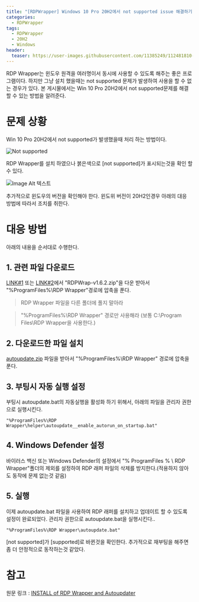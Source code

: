 ```yaml
---
title: "[RDPWrapper] Windows 10 Pro 20H2에서 not supported issue 해결하기"
categories:
  - RDPWrapper
tags:
  - RDPWrapper
  - 20H2
  - Windows
header:
  teaser: https://user-images.githubusercontent.com/11385249/112481810-73097380-8d88-11eb-90ae-27adaa456182.png
---
```


RDP Wrapper는 윈도우 원격을 여러명이서 동시에 사용할 수 있도록 해주는 좋은 프로그램이다. 하지만 그냥 설치 했을때는 not supported 문제가 발생하여 사용을 할 수 없는 경우가 있다. 본 게시물에서는 Win 10 Pro 20H2에서 not supported문제를 해결 할 수 있는 방법을 알려준다.

# 문제 상황

Win 10 Pro 20H2에서 not supported가 발생했을때 처리 하는 방법이다.

![Not supported](https://user-images.githubusercontent.com/11385249/112481810-73097380-8d88-11eb-90ae-27adaa456182.png)

RDP Wrapper를 설치 하였으나 붉은색으로 [not supported]가 표시되는것을 확인 할 수 있다.

![Image Alt 텍스트](https://user-images.githubusercontent.com/81416060/112618075-3482c000-8e3f-11eb-874a-9b38e9849e10.png)

추가적으로 윈도우의 버전을 확인해야 한다. 윈도위 버전이 20H2인경우 아래의 대응 방법에 따라서 조치를 취한다.

# 대응 방법

아래의 내용을 순서대로 수행한다.

## 1. 관련 파일 다운로드
 [LINK#1](https://github.com/stascorp/rdpwrap/releases) 또는 [LINK#2](https://sabercathost.com/e2bm/RDPWrap-v1.6.2.zip)에서 "RDPWrap-v1.6.2.zip"을 다운 받아서 "%ProgramFiles%\RDP Wrapper"경로에 압축을 푼다.

> RDP Wrapper 파일을 다른 폴더에 풀지 말아라

> "%ProgramFiles%\RDP Wrapper" 경로만 사용해라 (보통 C:\Program Files\RDP Wrapper을 사용한다.)

## 2. 다운로드한 파일 설치
[autoupdate.zip](https://github.com/asmtron/rdpwrap/raw/master/autoupdate.zip) 파일을 받아서 "%ProgramFiles%\RDP Wrapper" 경로에 압축을 푼다.

## 3. 부팅시 자동 실행 설정
부팅시 autoupdate.bat의 자동실행을 활성화 하기 위해서, 아래의 파일을 관리자 권한으로 실행시킨다.

```
"%ProgramFiles%\RDP Wrapper\helper\autoupdate__enable_autorun_on_startup.bat"
```

## 4. Windows Defender 설정

바이러스 백신 또는 Windows Defender의 설정에서 "% ProgramFiles % \ RDP Wrapper"폴더의 제외를 설정하여 RDP 래퍼 파일의 삭제를 방지한다.(적용하지 않아도 동작에 문제 없는것 같음)

## 5. 실행
이제 autoupdate.bat 파일을 사용하여 RDP 래퍼를 설치하고 업데이트 할 수 있도록 설정이 완료되었다. 관리자 권한으로 autoupdate.bat을 실행시킨다..

```
"%ProgramFiles%\RDP Wrapper\autoupdate.bat"
```

[not supported]가 [supported]로 바뀐것을 확인한다. 추가적으로 재부팅을 해주면 좀 더 안정적으로 동작하는것 같았다.

# 참고
원문 링크 : [INSTALL of RDP Wrapper and Autoupdater](https://github.com/asmtron/rdpwrap/blob/77e846f8bace8ac4f91ed0c2332aa1604beef5f6/binary-download.md)
